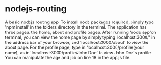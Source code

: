 # nodejs-routing
A basic nodejs routing app.
To install node packages required, simply type 'npm install' in the folders directory in the terminal. The application has three pages: the home, about and profile pages.
After running 'node app'on terminal, you can view the home page by simply typing 'localhost:3000/' in the address bar of your browser, and 'localhost:3000/about' to view the about page.
For the profile page, type in 'localhost:3000/profile/(your name), as in 'localhost:3000/profile/John Doe' to view John Doe's profile. 
You can manipulate the age and job on line 18 in the app.js file.
